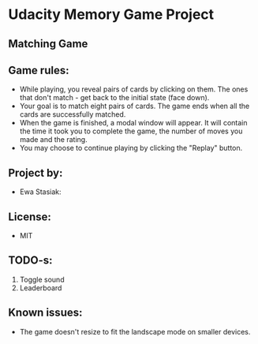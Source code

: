 # Udacity Memory Game Project

## Matching Game



## Game rules:

* While playing, you reveal pairs of cards by clicking on them. The ones that don't match - get back to the initial state (face down).
* Your goal is to match eight pairs of cards. The game ends when all the cards are successfully matched.
* When the game is finished, a modal window will appear. It will contain the time it took you to complete the game, the number of moves you made and the rating.
* You may choose to continue playing by clicking the "Replay" button.


## Project by:
* Ewa Stasiak:

## License:
* MIT

## TODO-s:
1. Toggle sound
2. Leaderboard

## Known issues:
* The game doesn't resize to fit the landscape mode on smaller devices.
